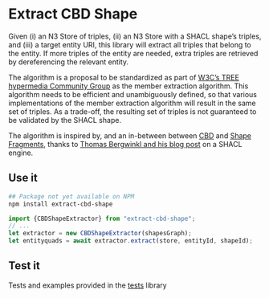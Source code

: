 # Extract CBD Shape

Given (i) an N3 Store of triples, (ii) an N3 Store with a SHACL shape’s triples, and (iii) a target entity URI,
this library will extract all triples that belong to the entity.
If more triples of the entity are needed, extra triples are retrieved by dereferencing the relevant entity.

The algorithm is a proposal to be standardized as part of [W3C’s TREE hypermedia Community Group](https://w3id.org/tree/specification) as the member extraction algorithm. This algorithm needs to be efficient and unambiguously defined, so that various implementations of the member extraction algorithm will result in the same set of triples. As a trade-off, the resulting set of triples is not guaranteed to be validated by the SHACL shape.

The algorithm is inspired by, and an in-between between [CBD](https://www.w3.org/Submission/CBD/) and [Shape Fragments](https://github.com/Shape-Fragments/old-shapefragments-paper/blob/main/fullpaper.pdf), thanks to [Thomas Bergwinkl and his blog post](https://www.bergnet.org/2023/03/2023/shacl-engine/) on a SHACL engine.

## Use it

```bash
## Package not yet available on NPM
npm install extract-cbd-shape
```

```javascript
import {CBDShapeExtractor} from "extract-cbd-shape";
// ...
let extractor = new CBDShapeExtractor(shapesGraph);
let entityquads = await extractor.extract(store, entityId, shapeId);
```

## Test it

Tests and examples provided in the [tests](tests/) library

